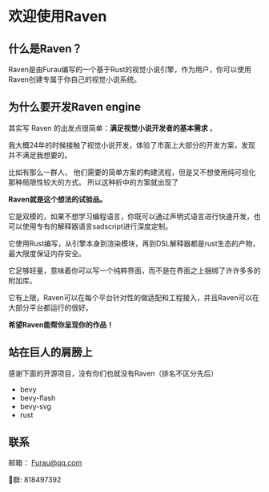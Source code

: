 # 欢迎使用Raven 

## 什么是Raven？

Raven是由Furau编写的一个基于Rust的视觉小说引擎，作为用户，你可以使用Raven创建专属于你自己的视觉小说系统。


## 为什么要开发Raven engine
其实写 Raven 的出发点很简单：**满足视觉小说开发者的基本需求** 。

我大概24年的时候接触了视觉小说开发，体验了市面上大部分的开发方案，发现并不满足我想要的。

比如有那么一群人，
他们需要的简单方案的构建流程，但是又不想使用纯可视化那种局限性较大的方式。
所以这种折中的方案就出现了

**Raven就是这个想法的试验品。**

它是双模的，如果不想学习编程语言，你既可以通过声明式语言进行快速开发，也可以使用专有的解释器语言sadscript进行深度定制。

它使用Rust编写，从引擎本身到渲染模块，再到DSL解释器都是rust生态的产物，最大限度保证内存安全。

它足够轻量，意味着你可以写一个纯粹界面，而不是在界面之上捆绑了许许多多的附加库。

它有上限，Raven可以在每个平台针对性的做适配和工程接入，并且Raven可以在大部分平台都运行的很好。

**希望Raven能帮你呈现你的作品！**


## 站在巨人的肩膀上
感谢下面的开源项目，没有你们也就没有Raven（排名不区分先后）
- bevy
- bevy-flash
- bevy-svg
- rust


## 联系
邮箱： Furau@qq.com

🐧群: 818497392
